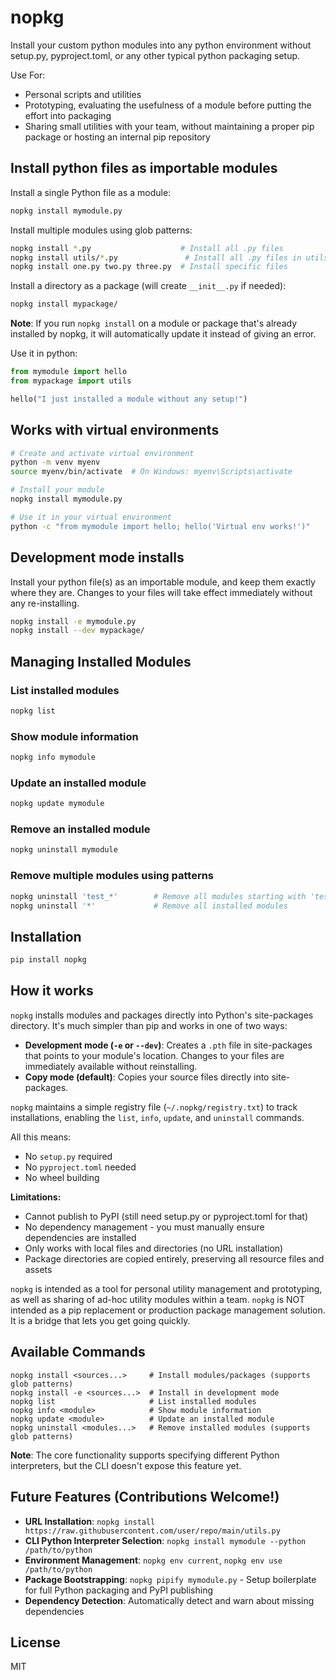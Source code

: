 # nopkg 

Install your custom python modules into any python environment without setup.py, pyproject.toml, or any other typical python packaging setup. 

Use For:

- Personal scripts and utilities 
- Prototyping, evaluating the usefulness of a module before putting the effort into packaging
- Sharing small utilities with your team, without maintaining a proper pip package or hosting an internal pip repository

## Install python files as importable modules

Install a single Python file as a module:

```sh
nopkg install mymodule.py 
```

Install multiple modules using glob patterns:

```sh
nopkg install *.py                    # Install all .py files
nopkg install utils/*.py               # Install all .py files in utils/
nopkg install one.py two.py three.py  # Install specific files
```

Install a directory as a package (will create `__init__.py` if needed):

```sh
nopkg install mypackage/
```

**Note**: If you run `nopkg install` on a module or package that's already installed by nopkg, it will automatically update it instead of giving an error.

Use it in python:

```py
from mymodule import hello
from mypackage import utils

hello("I just installed a module without any setup!")
```

## Works with virtual environments

```sh
# Create and activate virtual environment
python -m venv myenv
source myenv/bin/activate  # On Windows: myenv\Scripts\activate

# Install your module
nopkg install mymodule.py

# Use it in your virtual environment
python -c "from mymodule import hello; hello('Virtual env works!')"
```

## Development mode installs 

Install your python file(s) as an importable module, and keep them exactly where they are. Changes to
your files will take effect immediately without any re-installing.

```sh
nopkg install -e mymodule.py
nopkg install --dev mypackage/
```


## Managing Installed Modules

### List installed modules
```sh
nopkg list
```

### Show module information
```sh
nopkg info mymodule
```

### Update an installed module
```sh
nopkg update mymodule
```

### Remove an installed module
```sh
nopkg uninstall mymodule
```

### Remove multiple modules using patterns
```sh
nopkg uninstall 'test_*'        # Remove all modules starting with 'test_'
nopkg uninstall '*'             # Remove all installed modules
```

## Installation

```sh
pip install nopkg
```

## How it works

`nopkg` installs modules and packages directly into Python's site-packages directory. It's much simpler than pip and works in one of two ways:

- **Development mode (`-e` or `--dev`)**: Creates a `.pth` file in site-packages that points to your module's location. Changes to your files are immediately available without reinstalling.
- **Copy mode (default)**: Copies your source files directly into site-packages.

`nopkg` maintains a simple registry file (`~/.nopkg/registry.txt`) to track installations, enabling the `list`, `info`, `update`, and `uninstall` commands.

All this means:

- No `setup.py` required
- No `pyproject.toml` needed
- No wheel building

**Limitations:**

- Cannot publish to PyPI (still need setup.py or pyproject.toml for that)
- No dependency management - you must manually ensure dependencies are installed
- Only works with local files and directories (no URL installation)
- Package directories are copied entirely, preserving all resource files and assets

`nopkg` is intended as a tool for personal utility management and prototyping, as well as sharing of ad-hoc utility modules within a team. `nopkg` is NOT intended as a pip replacement or production package management solution. It is a bridge that lets you get going quickly.

## Available Commands

```
nopkg install <sources...>     # Install modules/packages (supports glob patterns)
nopkg install -e <sources...>  # Install in development mode  
nopkg list                     # List installed modules
nopkg info <module>            # Show module information
nopkg update <module>          # Update an installed module
nopkg uninstall <modules...>   # Remove installed modules (supports glob patterns)
```

**Note**: The core functionality supports specifying different Python interpreters, but the CLI doesn't expose this feature yet.

## Future Features (Contributions Welcome!)

- **URL Installation**: `nopkg install https://raw.githubusercontent.com/user/repo/main/utils.py`
- **CLI Python Interpreter Selection**: `nopkg install mymodule --python /path/to/python`
- **Environment Management**: `nopkg env current`, `nopkg env use /path/to/python`
- **Package Bootstrapping**: `nopkg pipify mymodule.py` - Setup boilerplate for full Python packaging and PyPI publishing
- **Dependency Detection**: Automatically detect and warn about missing dependencies

## License

MIT

